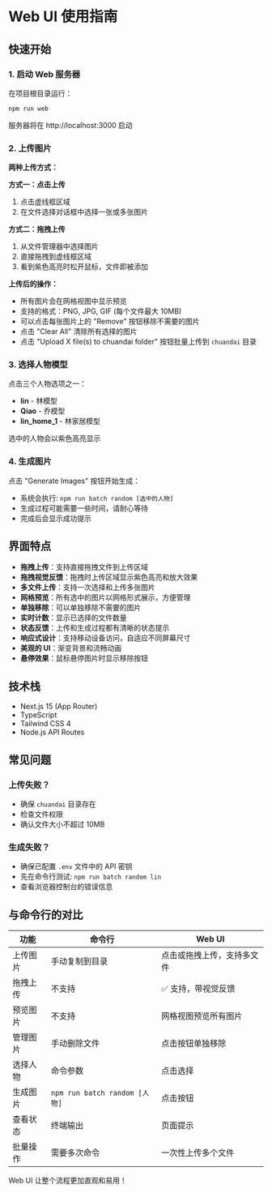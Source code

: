# Web UI 使用指南

## 快速开始

### 1. 启动 Web 服务器

在项目根目录运行：

```bash
npm run web
```

服务器将在 http://localhost:3000 启动

### 2. 上传图片

**两种上传方式：**

**方式一：点击上传**
1. 点击虚线框区域
2. 在文件选择对话框中选择一张或多张图片

**方式二：拖拽上传**
1. 从文件管理器中选择图片
2. 直接拖拽到虚线框区域
3. 看到紫色高亮时松开鼠标，文件即被添加

**上传后的操作：**
- 所有图片会在网格视图中显示预览
- 支持的格式：PNG, JPG, GIF (每个文件最大 10MB)
- 可以点击每张图片上的 "Remove" 按钮移除不需要的图片
- 点击 "Clear All" 清除所有选择的图片
- 点击 "Upload X file(s) to chuandai folder" 按钮批量上传到 `chuandai` 目录

### 3. 选择人物模型

点击三个人物选项之一：
- **lin** - 林模型
- **Qiao** - 乔模型
- **lin_home_1** - 林家居模型

选中的人物会以紫色高亮显示

### 4. 生成图片

点击 "Generate Images" 按钮开始生成：
- 系统会执行: `npm run batch random [选中的人物]`
- 生成过程可能需要一些时间，请耐心等待
- 完成后会显示成功提示

## 界面特点

- **拖拽上传**：支持直接拖拽文件到上传区域
- **拖拽视觉反馈**：拖拽时上传区域显示紫色高亮和放大效果
- **多文件上传**：支持一次选择和上传多张图片
- **网格预览**：所有选中的图片以网格形式展示，方便管理
- **单独移除**：可以单独移除不需要的图片
- **实时计数**：显示已选择的文件数量
- **状态反馈**：上传和生成过程都有清晰的状态提示
- **响应式设计**：支持移动设备访问，自适应不同屏幕尺寸
- **美观的 UI**：渐变背景和流畅动画
- **悬停效果**：鼠标悬停图片时显示移除按钮

## 技术栈

- Next.js 15 (App Router)
- TypeScript
- Tailwind CSS 4
- Node.js API Routes

## 常见问题

### 上传失败？

- 确保 `chuandai` 目录存在
- 检查文件权限
- 确认文件大小不超过 10MB

### 生成失败？

- 确保已配置 `.env` 文件中的 API 密钥
- 先在命令行测试: `npm run batch random lin`
- 查看浏览器控制台的错误信息

## 与命令行的对比

| 功能 | 命令行 | Web UI |
|------|--------|--------|
| 上传图片 | 手动复制到目录 | 点击或拖拽上传，支持多文件 |
| 拖拽上传 | 不支持 | ✅ 支持，带视觉反馈 |
| 预览图片 | 不支持 | 网格视图预览所有图片 |
| 管理图片 | 手动删除文件 | 点击按钮单独移除 |
| 选择人物 | 命令参数 | 点击选择 |
| 生成图片 | `npm run batch random [人物]` | 点击按钮 |
| 查看状态 | 终端输出 | 页面提示 |
| 批量操作 | 需要多次命令 | 一次性上传多个文件 |

Web UI 让整个流程更加直观和易用！
